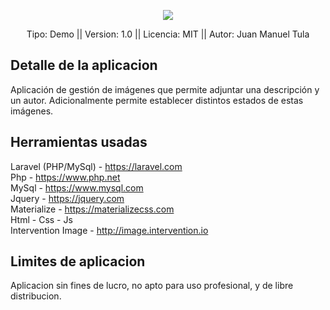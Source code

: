 <p align="center"><img src="http://www.madmoss.com/images/madmoss.png" ></p>

<p align="center">
    <a>Tipo: Demo || Version: 1.0 || Licencia: MIT || Autor: Juan Manuel Tula</a>
</p>

## Detalle de la aplicacion

Aplicación de gestión de imágenes que permite adjuntar una descripción y un autor. Adicionalmente permite establecer distintos estados de estas imágenes.

## Herramientas usadas

Laravel (PHP/MySql) - https://laravel.com <br>
Php - https://www.php.net <br>
MySql - https://www.mysql.com <br>
Jquery - https://jquery.com <br>
Materialize - https://materializecss.com <br>
Html - Css - Js <br>
Intervention Image - http://image.intervention.io <br>

## Limites de aplicacion

Aplicacion sin fines de lucro, no apto para uso profesional, y de libre distribucion.